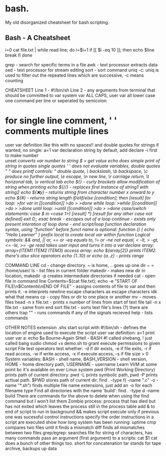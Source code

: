 # bash.

My old disorganized cheatsheet for bash scripting.

## Bash - A Cheatsheet

i=0
cat file.txt | while read line;
do
    i=$i+1
    if [[ $i -eq 10 ]]; then
        echo $line
        break
    fi
done

grep - search for specific terms in a file
awk - text processor extracts data
sed - text processor for stream editing
sort - sort command
uniq -c: uniq is used to filter out the repeated lines which are successive, -c means counting

CHEATSHEET
Line 1 - #!/bin/sh
Line 2 - any arguments from terminal that should be committed to var
system var ALL CAPS, user var all lower case
one command per line or seperated by semicolon
# for single line comment, ' ' comments multiple lines
user var definition like this with no spaces!! and double quotes for strings if wanted, no single: a=1
var declaration string by default, add declare -i first to make number\
unset <var> converts var number to string
$ = get value
echo does simple print of string in quotes
single quotes ' ' does not evaluate variables, double quotes " " does
printf controls: \" double quote, \\ backslash, \b backspace, \c produce no further output, \e escape, \n new line, \r carriage return, \t horizonal tab, \v vertical tab
echo ${<var>} - curly brackets allow modification of string when printing
echo ${<var>/<string1>/<string2>} - replaces first instance of string1 with string2
echo ${<var>:x:y} - returns string from character number x onward to y
echo ${#<var>} - returns string length
if/elif/else [condition]; then
        [result]
for loop: >for var in [[condition]]  >do  ><something>  >done
while loop: >while [[condition]]  >do  ><something>  >done
until loop: >until [[condition]]  >do ><something>  >done
case/switch statements: case $<var> in
<case 1>)
        [result]
*)
        [result for any other case not defined]
exit 0;;
esac
break - escapes out of a loop
continue - exists only present interation of loop
done - end script/loop
function declaration syntax, using "function" before funct name is optional:
function <functname> () {
echo "Hello Learner"
}
<functname> <argument> <argument>
prefix local to create local var within function
Logical symbols: && and, || or, == or -eq equals to, != or -ne not equal, < -lt, > -gt, <= -le, >= -ge
read <var> takes user input and turns it into a var
declare array: array=(ITEM1 ITEM2 ITEM3)
access array: echo ${array[2]} prints ITEM2. there's also slice operators
echo {1..10} or echo {a..z} - prints range

COMMAND LINE
cd - change directory. ~ is home, .. goes up one dir
~ = /home/user/
ls - list files in current folder
makedir - makes new dir in location, makedir -p creates intermediate directories if needed
cat <filename> - open file in command line
Contents=$(cat file.txt); echo -e "START OF FILE\n$Contents\nEND OF FILE" - assigns contents of file to var and then prints it. -e interprets newline escape characters as escape characters idk what that means
cp <file to copy> <new file name> - copy files or dir to one place or another
mv <file to move> <destination file> - moves files
head -n x file.txt - prints x number of lines from start of text file
tail -n x file.txt - same from end
sort file.txt - sorts text file's lines (?)
there are others
trap "<commands>" <signal1> <signal2> <signal3> - runs commands if any of the signals recieved
help - lists commands

OTHER NOTES
extension .shs
start script with #!/bin/sh - defines the location of engine used to execute the script
user var definition: a=1
print user var a: echo $a
Bourne-Again SHell - BASH
#! called shebang, ! just called bang
sudio chmod +x demo.sh to grant execute permissions to given script
File test operators test whether: -d if dir exists, -e if file exits, -r if read access, -w if write access, -x if execute access, -s if file size > 0
System variables: BASH - shell name, BASH_VERSION - shell version, HOME - home directory path, USERNAME - username
Learn VI/M at some point bc it's available on ever Linux system
pwd (Print Working Directory) prints path of current directory. pwd -L prints symbolic path, pwd -P prints acttual path. $PWD stores path of current dir.
find . -type f\( -name ".c" -o -name "*.sh"\) finds multiple file name extensions, just add an -o for each filename type
Find all directories with the name 'build': find . -type d -name build
There are commands for the above to delete when using the find command but I won't list them
Zombie process: process that has died but has not exited which leaves the process still in the process table
add & to end of script to run in background
&& makes script execute only if previous one was sucessful
control instructions specify the order instructions in a script are executed
show how long system has been running: uptime
cmp compares two files until it finds a mismatch
diff finds all mismatches between two files
grep/egrep: searches file for string of characters, has many commands
pass an argument (first argument) to a scripts: cat $1
cat does a bunch of other things too. short for concatenation
tar stands for tape archive, backups up data
